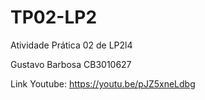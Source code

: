 # TP02-LP2
 Atividade Prática 02 de LP2l4
 
 Gustavo Barbosa
 CB3010627
 
 Link Youtube: https://youtu.be/pJZ5xneLdbg
